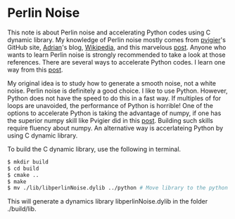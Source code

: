 # Perlin Noise

This note is about Perlin noise and accelerating Python codes using C dynamic library. My knowledge of Perlin noise mostly comes from [pvigier](https://github.com/pvigier/perlin-numpy)'s GitHub site, [Adrian](https://flafla2.github.io/2014/08/09/perlinnoise.html)'s blog, [Wikipedia](https://en.wikipedia.org/wiki/Perlin_noise), and this marvelous [post](https://gpfault.net/posts/perlin-noise.txt.html). Anyone who wants to learn Perlin noise is strongly recommended to take a look at those references. There are several ways to accelerate Python codes. I learn one way from this [post](https://zhuanlan.zhihu.com/p/76058539). 

My original idea is to study how to generate a smooth noise, not a white noise. Perlin noise is definitely a good choice. I like to use Python. However, Python does not have the speed to do this in a fast way. If multiples of for loops are unavoided, the performance of Python is horrible! One of the options to accelerate Python is taking the advantage of numpy, if one has the superior numpy skill like Pvigier did in this [post](https://pvigier.github.io/2018/06/13/perlin-noise-numpy.html). Building such skills require fluency about numpy. An alternative way is accerlateing Python by using C dynamic library. 

To build the C dynamic library, use the following in terminal.

```bash
$ mkdir build
$ cd build
$ cmake ..
$ make
$ mv ./lib/libperlinNoise.dylib ../python # Move library to the python folder.
```

This will generate a dynamics library libperlinNoise.dylib in the folder ./build/lib. 

